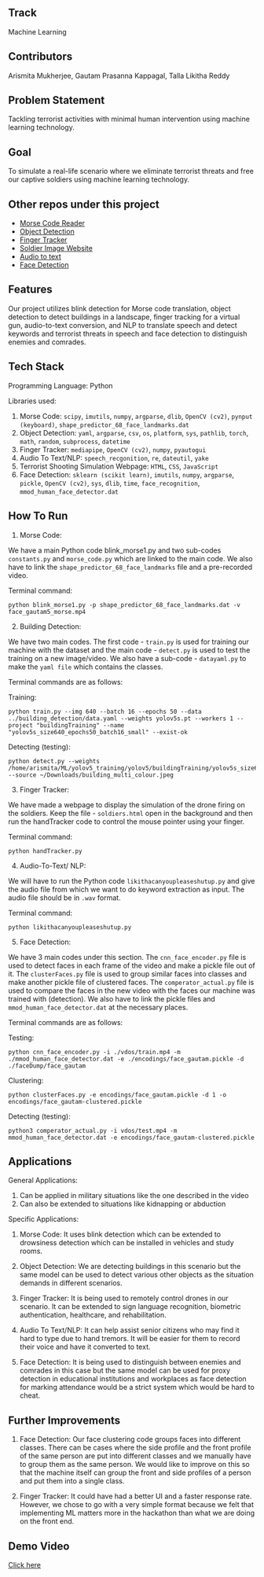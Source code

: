 ## Track
Machine Learning

## Contributors
Arismita Mukherjee, Gautam Prasanna Kappagal, Talla Likitha Reddy

## Problem Statement
Tackling terrorist activities with minimal human intervention using machine learning technology.

## Goal
To simulate a real-life scenario where we eliminate terrorist threats and free our captive soldiers using machine learning technology.

## Other repos under this project
- [Morse Code Reader](https://github.com/AGiLe-IIITB/morse_code)
- [Object Detection](https://github.com/AGiLe-IIITB/object_detection)
- [Finger Tracker](https://github.com/AGiLe-IIITB/finger_tracker)
- [Soldier Image Website](https://github.com/AGiLe-IIITB/soldier_image_web)
- [Audio to text](https://github.com/AGiLe-IIITB/audio_to_text)
- [Face Detection](https://github.com/AGiLe-IIITB/face_detection)

## Features
Our project utilizes blink detection for Morse code translation, object detection to detect buildings in a landscape, finger tracking for a virtual gun, audio-to-text conversion, and NLP to translate speech and detect keywords and terrorist threats in speech and face detection to distinguish enemies and comrades.

## Tech Stack
Programming Language: Python

Libraries used:
1. Morse Code: `scipy`, `imutils`, `numpy`, `argparse`, `dlib`, `OpenCV (cv2)`, `pynput (keyboard)`, `shape_predictor_68_face_landmarks.dat`
2. Object Detection: `yaml`, `argparse`, `csv`, `os`, `platform`, `sys`, `pathlib`, `torch`, `math`, `random`, `subprocess`, `datetime`
3. Finger Tracker: `mediapipe`, `OpenCV (cv2)`, `numpy`, `pyautogui`
4. Audio To Text/NLP: `speech_recgonition`, `re`, `dateutil`, `yake`
5. Terrorist Shooting Simulation Webpage: `HTML`, `CSS`, `JavaScript`
6. Face Detection: `sklearn (scikit learn)`, `imutils`, `numpy`, `argparse`, `pickle`, `OpenCV (cv2)`, `sys`, `dlib`, `time`, `face_recognition`, `mmod_human_face_detector.dat`

## How To Run
1. Morse Code:

We have a main Python code blink_morse1.py and two sub-codes `constants.py` and `morse_code.py` which are linked to the main code. We also have to link the `shape_predictor_68_face_landmarks` file and a pre-recorded video.

Terminal command: 
```
python blink_morse1.py -p shape_predictor_68_face_landmarks.dat -v face_gautam5_morse.mp4
```

2. Building Detection:

We have two main codes. The first code - `train.py` is used for training our machine with the dataset and the main code - `detect.py` is used to test the training on a new image/video. We also have a sub-code - `datayaml.py` to make the `yaml file` which contains the classes.

Terminal commands are as follows:

Training: 
```
python train.py --img 640 --batch 16 --epochs 50 --data ../building_detection/data.yaml --weights yolov5s.pt --workers 1 --project "buildingTraining" --name "yolov5s_size640_epochs50_batch16_small" --exist-ok
```

Detecting (testing): 
```
python detect.py --weights /home/arismita/ML/yolov5_training/yolov5/buildingTraining/yolov5s_size640_epochs50_batch16_small/weights/best.pt --source ~/Downloads/building_multi_colour.jpeg
```

3. Finger Tracker:

We have made a webpage to display the simulation of the drone firing on the soldiers. Keep the file - `soldiers.html` open in the background and then run the handTracker code to control the mouse pointer using your finger.

Terminal command: 
```
python handTracker.py
```

4. Audio-To-Text/ NLP:

We will have to run the Python code `likithacanyoupleaseshutup.py` and give the audio file from which we want to do keyword extraction as input. The audio file should be in `.wav` format.

Terminal command:
```
python likithacanyoupleaseshutup.py
```

5. Face Detection:

We have 3 main codes under this section. The `cnn_face_encoder.py` file is used to detect faces in each frame of the video and make a pickle file out of it. The `clusterFaces.py` file is used to group similar faces into classes and make another pickle file of clustered faces. The `comperator_actual.py` file is used to compare the faces in the new video with the faces our machine was trained with (detection). We also have to link the pickle files and `mmod_human_face_detector.dat` at the necessary places.

Terminal commands are as follows:

Testing: 
```
python cnn_face_encoder.py -i ./vdos/train.mp4 -m ./mmod_human_face_detector.dat -e ./encodings/face_gautam.pickle -d ./faceDump/face_gautam
```

Clustering: 
```
python clusterFaces.py -e encodings/face_gautam.pickle -d 1 -o encodings/face_gautam-clustered.pickle
```

Detecting (testing): 
```
python3 comperator_actual.py -i vdos/test.mp4 -m mmod_human_face_detector.dat -e encodings/face_gautam-clustered.pickle
```
## Applications
General Applications:

1. Can be applied in military situations like the one described in the video
2. Can also be extended to situations like kidnapping or abduction

Specific Applications:

1. Morse Code: It uses blink detection which can be extended to drowsiness detection which can be installed in vehicles and study rooms.

2. Object Detection: We are detecting buildings in this scenario but the same model can be used to detect various other objects as the situation demands in different scenarios.

3. Finger Tracker: It is being used to remotely control drones in our scenario. It can be extended to sign language recognition, biometric authentication, healthcare, and rehabilitation.

4. Audio To Text/NLP: It can help assist senior citizens who may find it hard to type due to hand tremors. It will be easier for them to record their voice and have it converted to text.

5. Face Detection: It is being used to distinguish between enemies and comrades in this case but the same model can be used for proxy detection in educational institutions and workplaces as face detection for marking attendance would be a strict system which would be hard to cheat.

## Further Improvements
1. Face Detection: Our face clustering code groups faces into different classes. There can be cases where the side profile and the front profile of the same person are put into different classes and we manually have to group them as the same person. We would like to improve on this so that the machine itself can group the front and side profiles of a person and put them into a single class.

2. Finger Tracker: It could have had a better UI and a faster response rate. However, we chose to go with a very simple format because we felt that implementing ML matters more in the hackathon than what we are doing on the front end.

## Demo Video
[Click here](https://www.youtube.com/watch?v=e6uIOivYKd4)
